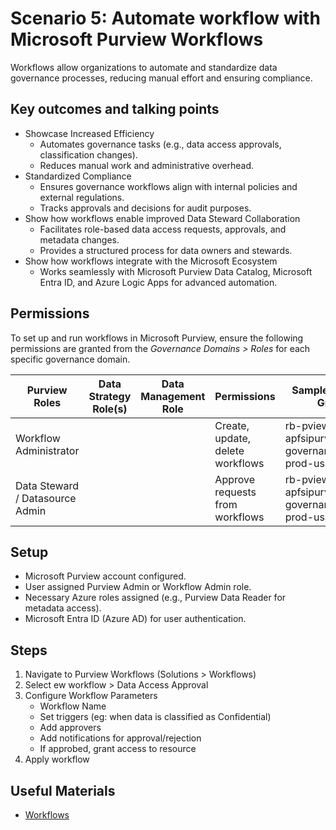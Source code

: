 # Scenario 5: Automate workflow with Microsoft Purview Workflows

Workflows allow organizations to automate and standardize data governance processes, reducing manual effort and ensuring compliance.

## Key outcomes and talking points

- Showcase Increased Efficiency
  - Automates governance tasks (e.g., data access approvals, classification changes).
  - Reduces manual work and administrative overhead.
- Standardized Compliance
  - Ensures governance workflows align with internal policies and external regulations.
  - Tracks approvals and decisions for audit purposes.
- Show how workflows enable improved Data Steward Collaboration
  - Facilitates role-based data access requests, approvals, and metadata changes.
  - Provides a structured process for data owners and stewards.
- Show how workflows integrate with the Microsoft Ecosystem
  - Works seamlessly with Microsoft Purview Data Catalog, Microsoft Entra ID, and Azure Logic Apps for advanced automation.

## Permissions

To set up and run workflows in Microsoft Purview, ensure the following permissions are granted from the _Governance Domains > Roles_ for each specific governance domain.

| Purview Roles             | Data Strategy Role(s)                  | Data Management Role       | Permissions                                                                 | Sample Security Group                  |
|---------------------------|----------------------------------------|----------------------------|-----------------------------------------------------------------------------|----------------------------------------|
| Workflow Administrator   |                                       |                                |      Create, update, delete workflows      |                      rb-pview-apfsipurviewdemo-governanceadmin-prod-us |
| Data Steward / Datasource Admin  |                                       |                                |  Approve requests from workflows               |                      rb-pview-apfsipurviewdemo-governanceadmin-prod-us |


## Setup

- Microsoft Purview account configured.
- User assigned Purview Admin or Workflow Admin role.
- Necessary Azure roles assigned (e.g., Purview Data Reader for metadata access).
- Microsoft Entra ID (Azure AD) for user authentication.

## Steps

1. Navigate to Purview Workflows (Solutions > Workflows)
2. Select ew workflow > Data Access Approval
3. Configure Workflow Parameters
    - Workflow Name
    - Set triggers (eg: when data is classified as Confidential)
    - Add approvers
    - Add notifications for approval/rejection
    - If approbed, grant access to resource
4. Apply workflow

## Useful Materials

- [Workflows](https://learn.microsoft.com/en-us/purview/legacy/concept-workflow)
